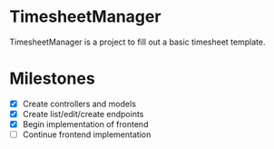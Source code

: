 # TimesheetManager
TimesheetManager is a project to fill out a basic timesheet template.

# Milestones
- [x] Create controllers and models 
- [x] Create list/edit/create endpoints
- [x] Begin implementation of frontend
- [ ] Continue frontend implementation 
